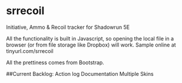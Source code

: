 # srrecoil
Initiative, Ammo &amp; Recoil tracker for Shadowrun 5E

All the functionality is built in Javascript, so opening the local file in a browser (or from file storage like Dropbox) will work. Sample online at tinyurl.com/srrecoil

All the prettiness comes from Bootstrap.


##Current Backlog:
Action log
Documentation
Multiple Skins
